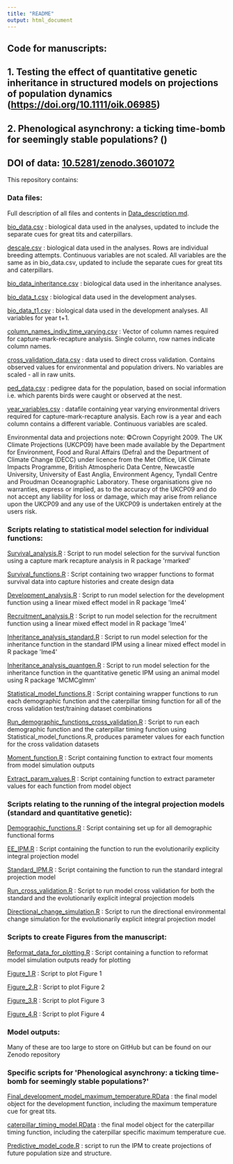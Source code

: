 ```yaml
---
title: "README"
output: html_document
---
```


## Code for manuscripts: 

## 1. Testing the effect of quantitative genetic inheritance in structured models on projections of population dynamics (https://doi.org/10.1111/oik.06985)

## 2. Phenological asynchrony: a ticking time-bomb for seemingly stable populations? ()

## DOI of data: [10.5281/zenodo.3601072](https://zenodo.org/record/3601072#.XhW8zRdKjUI)

This repository contains:

### Data files:

Full description of all files and contents in [Data_description.md](https://github.com/emilygsimmonds/Evolutionarily_Explicity_IPM/blob/master/Data_description.md).

[bio_data.csv](https://github.com/emilygsimmonds/Evolutionarily_Explicity_IPM/blob/master/bio_data.csv) : biological data used in the analyses, updated to include the separate cues for great tits and caterpillars. 

[descale.csv](https://github.com/emilygsimmonds/Evolutionarily_Explicity_IPM/blob/master/descale.csv) : biological data used in the analyses. Rows are individual breeding attempts. Continuous variables are not scaled. All variables are the same as in bio_data.csv, updated to include the separate cues for great tits and caterpillars.

[bio_data_inheritance.csv](https://github.com/emilygsimmonds/Evolutionarily_Explicity_IPM/blob/master/bio_data_inheritance.csv) : biological data used in the inheritance analyses. 

[bio_data_t.csv](https://github.com/emilygsimmonds/Evolutionarily_Explicity_IPM/blob/master/bio_data_t.csv) : biological data used in the development analyses.

[bio_data_t1.csv](https://github.com/emilygsimmonds/Evolutionarily_Explicity_IPM/blob/master/bio_data_t1.csv) : biological data used in the development analyses. All variables for year t+1.

[column_names_indiv_time_varying.csv](https://github.com/emilygsimmonds/Evolutionarily_Explicity_IPM/blob/master/column_names_indiv_time_varying.csv) : Vector of column names required for capture-mark-recapture analysis. Single column, row names indicate column names.

[cross_validation_data.csv](https://github.com/emilygsimmonds/Evolutionarily_Explicity_IPM/blob/master/cross_validation_data.csv) : data used to direct cross validation. Contains observed values for environmental and population drivers. No variables are scaled - all in raw units. 

[ped_data.csv](https://github.com/emilygsimmonds/Evolutionarily_Explicity_IPM/blob/master/ped_data.csv) : pedigree data for the population, based on social information i.e. which parents birds were caught or observed at the nest. 

[year_variables.csv](https://github.com/emilygsimmonds/Evolutionarily_Explicity_IPM/blob/master/year_variables.csv) : datafile containing year varying environmental drivers required for capture-mark-recapture analysis. Each row is a year and each column contains a different variable. Continuous variables are scaled. 

Environmental data and projections note: ©Crown Copyright 2009. The UK Climate Projections (UKCP09) have been made available by the Department for Environment, Food and Rural Affairs (Defra) and the Department of Climate Change (DECC) under licence from the Met
Office, UK Climate Impacts Programme, British Atmospheric Data Centre, Newcastle University, University of East Anglia,
Environment Agency, Tyndall Centre and Proudman Oceanographic Laboratory. These organisations give no warranties,
express or implied, as to the accuracy of the UKCP09 and do not accept any liability for loss or damage, which may arise
from reliance upon the UKCP09 and any use of the UKCP09 is undertaken entirely at the users risk.

### Scripts relating to statistical model selection for individual functions:

[Survival_analysis.R](https://github.com/emilygsimmonds/Evolutionarily_Explicity_IPM/blob/master/Survival_analysis.R) : Script to run model selection for the survival function using a capture mark recapture analysis in R package 'rmarked'

[Survival_functions.R](https://github.com/emilygsimmonds/Evolutionarily_Explicity_IPM/blob/master/Survival_functions.R) : Script containing two wrapper functions to format survival data into capture histories and create design data

[Development_analysis.R](https://github.com/emilygsimmonds/Evolutionarily_Explicity_IPM/blob/master/Development_analysis.R) : Script to run model selection for the development function using a linear mixed effect model in R package 'lme4'

[Recruitment_analysis.R](https://github.com/emilygsimmonds/Evolutionarily_Explicity_IPM/blob/master/Recruitment_analysis.R) : Script to run model selection for the recruitment function using a linear mixed effect model in R package 'lme4'

[Inheritance_analysis_standard.R](https://github.com/emilygsimmonds/Evolutionarily_Explicity_IPM/blob/master/Inheritance_analysis_standard.R) : Script to run model selection for the inheritance function in the standard IPM using a linear mixed effect model in R package 'lme4'

[Inheritance_analysis_quantgen.R](https://github.com/emilygsimmonds/Evolutionarily_Explicity_IPM/blob/master/Inheritance_analysis_quantgen.R) : Script to run model selection for the inheritance function in the quantitative genetic IPM using an animal model using R package 'MCMCglmm'

[Statistical_model_functions.R](https://github.com/emilygsimmonds/Evolutionarily_Explicity_IPM/blob/master/Statistical_model_functions.R) : Script containing wrapper functions to run each demographic function and the caterpillar timing function for all of the cross validation test/training dataset combinations

[Run_demographic_functions_cross_validation.R](https://github.com/emilygsimmonds/Evolutionarily_Explicity_IPM/blob/master/Run_demographic_functions_cross_validation.R) : Script to run each demographic function and the caterpillar timing function using Statistical_model_functions.R, produces parameter values for each function for the cross validation datasets

[Moment_function.R](https://github.com/emilygsimmonds/Cue_Identification/blob/master/bio_data.csv) : Script containing function to extract four moments from model simulation outputs

[Extract_param_values.R](https://github.com/emilygsimmonds/Evolutionarily_Explicity_IPM/blob/master/Extract_param_values.R) : Script containing function to extract parameter values for each function from model object

### Scripts relating to the running of the integral projection models (standard and quantitative genetic):

[Demographic_functions.R](https://github.com/emilygsimmonds/Evolutionarily_Explicity_IPM/blob/master/Demographic_functions.R) : Script containing set up for all demographic functional forms

[EE_IPM.R](https://github.com/emilygsimmonds/Evolutionarily_Explicity_IPM/blob/master/EE_IPM.R) : Script containing the function to run the evolutionarily explicity integral projection model 

[Standard_IPM.R](https://github.com/emilygsimmonds/Evolutionarily_Explicity_IPM/blob/master/Standard_IPM.R) : Script containing the function to run the standard integral projection model 

[Run_cross_validation.R](https://github.com/emilygsimmonds/Evolutionarily_Explicity_IPM/blob/master/Run_cross_validation.R) : Script to run model cross validation for both the standard and the evolutionarily explicit integral projection models

[Directional_change_simulation.R](https://github.com/emilygsimmonds/Evolutionarily_Explicity_IPM/blob/master/Directional_change_simulation.R) : Script to run the directional environmental change simulation for the evolutionarily explicit integral projection model

### Scripts to create Figures from the manuscript:

[Reformat_data_for_plotting.R](https://github.com/emilygsimmonds/Evolutionarily_Explicity_IPM/blob/master/Reformat_data_for_plotting.R) : Script containing a function to reformat model simulation outputs ready for plotting

[Figure_1.R](https://github.com/emilygsimmonds/Evolutionarily_Explicity_IPM/blob/master/Figure_1.R) : Script to plot Figure 1

[Figure_2.R](https://github.com/emilygsimmonds/Evolutionarily_Explicity_IPM/blob/master/Figure_2.R) : Script to plot Figure 2

[Figure_3.R](https://github.com/emilygsimmonds/Evolutionarily_Explicity_IPM/blob/master/Figure_3.R) : Script to plot Figure 3

[Figure_4.R](https://github.com/emilygsimmonds/Evolutionarily_Explicity_IPM/blob/master/Figure_4.R) : Script to plot Figure 4

### Model outputs:

Many of these are too large to store on GitHub but can be found on our Zenodo repository

### Specific scripts for 'Phenological asynchrony: a ticking time-bomb for seemingly stable populations?'

[Final_development_model_maximum_temperature.RData]() : the final model object for the development function, including the maximum temperature cue for great tits.

[caterpillar_timing_model.RData]() : the final model object for the caterpillar timing function, including the caterpillar specific maximum temperature cue.

[Predictive_model_code.R]() : script to run the IPM to create projections of future population size and structure. 
